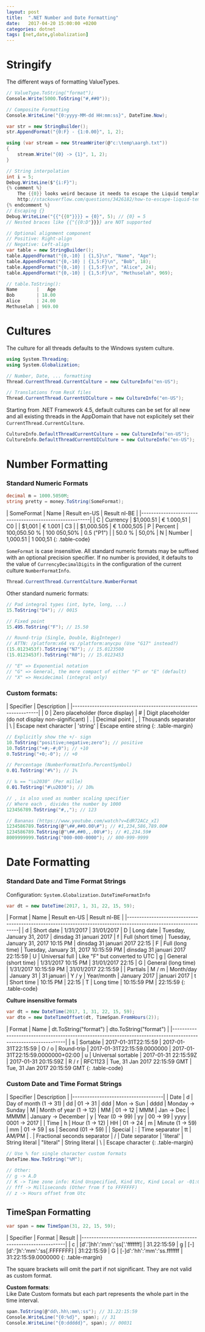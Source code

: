 ```yaml
---
layout: post
title:  ".NET Number and Date Formatting"
date:   2017-04-20 15:00:00 +0200
categories: dotnet
tags: [net,date,globalization]
---
```


Stringify
=========

The different ways of formatting ValueTypes.
```c#
// ValueType.ToString("format");
Console.Write(5000.ToString("#,##0"));

// Composite Formatting
Console.WriteLine("{0:yyyy-MM-dd HH:mm:ss}", DateTime.Now);

var str = new StringBuilder();
str.AppendFormat("{0:F} - {1:0.00}", 1, 2);

using (var stream = new StreamWriter(@"c:\temp\aargh.txt"))
{
	stream.Write("{0} -> {1}", 1, 2);
}

// String interpolation
int i = 5;
Debug.WriteLine($"{i:F}");
{% comment %}
    The {{0}} looks weird because it needs to escape the Liquid template engine
    http://stackoverflow.com/questions/3426182/how-to-escape-liquid-template-tags
{% endcomment %}
// Escaping {}
Debug.WriteLine("{{"{{0"}}}} = {0}", 5); // {0} = 5
// Nested braces like {{"{{0:D"}}}} are NOT supported

// Optional alignment component
// Positive: Right-align
// Negative: Left-align
var table = new StringBuilder();
table.AppendFormat("{0,-10} | {1,5}\n", "Name", "Age");
table.AppendFormat("{0,-10} | {1,5:F}\n", "Bob", 18);
table.AppendFormat("{0,-10} | {1,5:F}\n", "Alice", 24);
table.AppendFormat("{0,-10} | {1,5:F}\n", "Methuselah", 969);

// table.ToString():
Name       |   Age
Bob        | 18.00
Alice      | 24.00
Methuselah | 969.00
```



Cultures
========

The culture for all threads defaults to the Windows system culture.

```c#
using System.Threading;
using System.Globalization;

// Number, Date, ... formatting
Thread.CurrentThread.CurrentCulture = new CultureInfo("en-US");

// Translations from ResX files
Thread.CurrentThread.CurrentUICulture = new CultureInfo("en-US");
```

Starting from .NET Framework 4.5, default cultures can be set for all new and all existing
threads in the AppDomain that have not explicitely set their `CurrentThread.CurrentCulture`.

```c#
CultureInfo.DefaultThreadCurrentCulture = new CultureInfo("en-US");
CultureInfo.DefaultThreadCurrentUICulture = new CultureInfo("en-US");
```



Number Formatting
=================
### Standard Numeric Formats

```c#
decimal m = 1000.5050M;
string pretty = money.ToString(SomeFormat);
```

| SomeFormat | Name         | Result en-US | Result nl-BE |
|---------------------------------------------------------|
| C          | Currency     | $1,000.51    | € 1.000,51
| C0         |              | $1,001       | € 1.001
| C3         |              | $1,000.505   | € 1.000,505
| P          | Percent      | 100,050.50 % | 100 050,50%
| 0.5 ("P1") |              | 50.0 %       | 50,0%
| N          | Number       | 1,000.51     | 1 000,51
{: .table-code}

`SomeFormat` is case insensitive. All standard numeric formats
may be suffixed with an optional precision specifier. If no
number is provided, it defaults to the value of `CurrencyDecimalDigits`
in the configuration of the current culture `NumberFormatInfo`.
```c#
Thread.CurrentThread.CurrentCulture.NumberFormat
```

Other standard numeric formats:
```c#
// Pad integral types (int, byte, long, ...)
15.ToString("D4"); // 0015

// Fixed point
15.495.ToString("F"); // 15.50

// Round-trip (Single, Double, BigInteger)
// ATTN: /platform:x64 vs /platform:anycpu (Use "G17" instead?)
(15.0123453f).ToString("N7"); // 15.0123500
(15.0123453f).ToString("R0"); // 15.0123453

// "E" => Exponential notation
// "G" => General, the more compact of either "F" or "E" (default)
// "X" => Hexidecimal (integral only)
```

### Custom formats:

| Specifier | Description                                        |
|----------------------------------------------------------------|
| 0         | Zero placeholder (force display)
| #         | Digit placeholder (do not display non-significant)
| .         | Decimal point
| ,         | Thousands separator
| \         | Escape next character
| 'string'  | Escape entire string
{: .table-margin}

```c#
// Explicitly show the +/- sign
10.ToString("positive;negative;zero"); // positive
10.ToString("+#;-#;0"); // +10
0.ToString("+0;-0"); // +0

// Percentage (NumberFormatInfo.PercentSymbol)
0.01.ToString("#%"); // 1%

// ‰ == "\u2030" (Per mille)
0.01.ToString("#\u2030"); // 10‰

// , is also used as number scaling specifier
// Where each , divides the number by 1000
123456789.ToString("#,,"); // 123

// Bananas (https://www.youtube.com/watch?v=EdR72ACz_xI)
1234586789.ToString(@"\##,##0.00\#"); // #1,234,586,789.00#
1234586789.ToString(@"\##,##0,,.00\#"); // #1,234.59#
8009999999.ToString("000-000-0000"); // 800-999-9999
```



Date Formatting
===============
### Standard Date and Time Format Strings

Configuration: `System.Globalization.DateTimeFormatInfo`

```c#
var dt = new DateTime(2017, 1, 31, 22, 15, 59);
```

| Format | Name                 | Result en-US                                | Result nl-BE                     |
|----------------------------------------------------------------------------------------------------------------|
| d      | Short date           | 1/31/2017                                   | 31/01/2017
| D      | Long date            | Tuesday, January 31, 2017                   | dinsdag 31 januari 2017
| f      | Full (short time)    | Tuesday, January 31, 2017 10:15 PM          | dinsdag 31 januari 2017 22:15
| F      | Full (long time)     | Tuesday, January 31, 2017 10:15:59 PM       | dinsdag 31 januari 2017 22:15:59
| U      | Universal full       | Like "F" but converted to UTC
| g      | General (short time) | 1/31/2017 10:15 PM                          | 31/01/2017 22:15
| G      | General (long time)  | 1/31/2017 10:15:59 PM                       | 31/01/2017 22:15:59
| 
| Partials
| M / m  | Month/day            | January 31                                  | 31 januari
| Y / y  | Year/month           | January 2017                                | januari 2017
| t      | Short time           | 10:15 PM                                    | 22:15
| T      | Long time            | 10:15:59 PM                                 | 22:15:59
{: .table-code}

**Culture insensitive formats**

```c#
var dt = new DateTime(2017, 1, 31, 22, 15, 59);
var dto = new DateTimeOffset(dt, TimeSpan.FromHours(2));
```

| Format | Name                 | dt.ToString("format")                | dto.ToString("format")                  |
|----------------------------------------------------------------------------------------------------------------|
| s      | Sortable             | 2017-01-31T22:15:59                  | 2017-01-31T22:15:59
| O / o  | Round-trip           | 2017-01-31T22:15:59.0000000          | 2017-01-31T22:15:59.0000000+02:00
| u      | Universal sortable   | 2017-01-31 22:15:59Z                 | 2017-01-31 20:15:59Z
| R / r  | RFC1123              | Tue, 31 Jan 2017 22:15:59 GMT        | Tue, 31 Jan 2017 20:15:59 GMT
{: .table-code}

### Custom Date and Time Format Strings

| Specifier | Description             |
|-------------------------------------|
| Date
| d         | Day of month (1 -> 31)
| dd        | 01 -> 31
| ddd       | Mon -> Sun
| dddd      | Monday -> Sunday
| M         | Month of year (1 -> 12)
| MM        | 01 -> 12
| MMM       | Jan -> Dec
| MMMM      | January -> December
| y         | Year (0 -> 99)
| yy        | 00 -> 99
| yyyy      | 0001 -> 2017
| 
| Time
| h         | Hour (1 -> 12)
| HH        | 01 -> 24
| m         | Minute (1 -> 59)
| mm        | 01 -> 59
| ss        | Second (01 -> 59)
| 
| Special
| :         | Time separator
| tt        | AM/PM
| .         | Fractional seconds separator
| /         | Date separator
| 'literal' | String literal
| "literal" | String literal
| \         | Escape character
{: .table-margin}


```c#
// Use % for single character custom formats
DateTime.Now.ToString("%M");

// Other:
// g -> A.D
// K -> Time zone info: Kind Unspecified, Kind Utc, Kind Local or -01:00
// fff -> Milliseconds (Other from f to FFFFFFF)
// z -> Hours offset from Utc
```


TimeSpan Formatting
-------------------

```c#
var span = new TimeSpan(31, 22, 15, 59);
```

| Specifier | Format                          | Result                  |
|-----------------------------------------------------------------------|
| c         | [d'.']hh':'mm':'ss['.'fffffff]  | 31.22:15:59
| g         | [-][d':']h':'mm':'ss[.FFFFFFF]  | 31:22:15:59
| G         | [-]d':'hh':'mm':'ss.fffffff     | 31:22:15:59.0000000
{: .table-margin}

The square brackets will omit the part if not significant. They are not valid as custom format.

**Custom formats**:  
Like Date Custom formats but each part represents the whole part in the time interval.
```c#
span.ToString(@"dd\.hh\:mm\:ss"); // 31.22:15:59
Console.WriteLine("{0:%d}", span); // 31
Console.WriteLine("{0:ddddd}", span); // 00031
```
